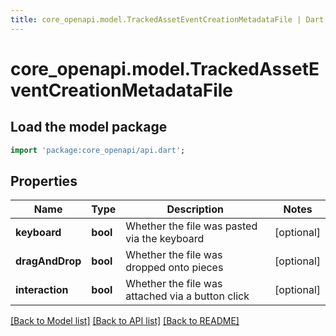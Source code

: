 ```yaml
---
title: core_openapi.model.TrackedAssetEventCreationMetadataFile | Dart SDK
---
```


# core_openapi.model.TrackedAssetEventCreationMetadataFile

## Load the model package
```dart
import 'package:core_openapi/api.dart';
```

## Properties
Name | Type | Description | Notes
------------ | ------------- | ------------- | -------------
**keyboard** | **bool** | Whether the file was pasted via the keyboard | [optional] 
**dragAndDrop** | **bool** | Whether the file was dropped onto pieces | [optional] 
**interaction** | **bool** | Whether the file was attached via a button click | [optional] 

[[Back to Model list]](../README.md#documentation-for-models) [[Back to API list]](../README.md#documentation-for-api-endpoints) [[Back to README]](../README.md)


